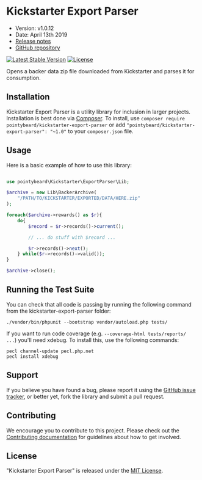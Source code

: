 # Kickstarter Export Parser

- Version: v1.0.12
- Date: April 13th 2019
- [Release notes](https://github.com/pointybeard/kickstarter-export-parser/blob/master/CHANGELOG.md)
- [GitHub repository](https://github.com/pointybeard/kickstarter-export-parser)

[![Latest Stable Version](https://poser.pugx.org/pointybeard/kickstarter-export-parser/version)](https://packagist.org/packages/pointybeard/kickstarter-export-parser) [![License](https://poser.pugx.org/pointybeard/kickstarter-export-parser/license)](https://packagist.org/packages/pointybeard/kickstarter-export-parser)

Opens a backer data zip file downloaded from Kickstarter and parses it for consumption.

## Installation

Kickstarter Export Parser is a utility library for inclusion in larger projects. Installation is best done via [Composer](http://getcomposer.org/). To install, use `composer require pointybeard/kickstarter-export-parser` or add `"pointybeard/kickstarter-export-parser": "~1.0"` to your `composer.json` file.

## Usage

Here is a basic example of how to use this library:

```php

use pointybeard\Kickstarter\ExportParser\Lib;

$archive = new Lib\BackerArchive(
    "/PATH/TO/KICKSTARTER/EXPORTED/DATA/HERE.zip"
);

foreach($archive->rewards() as $r){
    do{
        $record = $r->records()->current();

        // ... do stuff with $record ...

        $r->records()->next();
    } while($r->records()->valid());
}

$archive->close();

```
## Running the Test Suite

You can check that all code is passing by running the following command from the kickstarter-export-parser folder:

    ./vendor/bin/phpunit --bootstrap vendor/autoload.php tests/

If you want to run code coverage (e.g. `--coverage-html tests/reports/ ...`) you'll need xdebug. To install this, use the following commands:

    pecl channel-update pecl.php.net
    pecl install xdebug

## Support

If you believe you have found a bug, please report it using the [GitHub issue tracker](https://github.com/pointybeard/kickstarter-export-parser/issues),
or better yet, fork the library and submit a pull request.

## Contributing

We encourage you to contribute to this project. Please check out the [Contributing documentation](https://github.com/pointybeard/kickstarter-export-parser/blob/master/CONTRIBUTING.md) for guidelines about how to get involved.

## License

"Kickstarter Export Parser" is released under the [MIT License](http://www.opensource.org/licenses/MIT).
